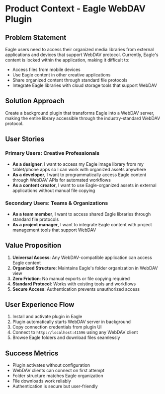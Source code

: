 # Product Context - Eagle WebDAV Plugin

## Problem Statement
Eagle users need to access their organized media libraries from external applications and devices that support WebDAV protocol. Currently, Eagle's content is locked within the application, making it difficult to:
- Access files from mobile devices
- Use Eagle content in other creative applications
- Share organized content through standard file protocols
- Integrate Eagle libraries with cloud storage tools that support WebDAV

## Solution Approach
Create a background plugin that transforms Eagle into a WebDAV server, making the entire library accessible through the industry-standard WebDAV protocol.

## User Stories

### Primary Users: Creative Professionals
- **As a designer**, I want to access my Eagle image library from my tablet/phone apps so I can work with organized assets anywhere
- **As a developer**, I want to programmatically access Eagle content through WebDAV APIs for automated workflows
- **As a content creator**, I want to use Eagle-organized assets in external applications without manual file copying

### Secondary Users: Teams & Organizations
- **As a team member**, I want to access shared Eagle libraries through standard file protocols
- **As a project manager**, I want to integrate Eagle content with project management tools that support WebDAV

## Value Proposition
1. **Universal Access**: Any WebDAV-compatible application can access Eagle content
2. **Organized Structure**: Maintains Eagle's folder organization in WebDAV view
3. **Zero Friction**: No manual exports or file copying required
4. **Standard Protocol**: Works with existing tools and workflows
5. **Secure Access**: Authentication prevents unauthorized access

## User Experience Flow
1. Install and activate plugin in Eagle
2. Plugin automatically starts WebDAV server in background
3. Copy connection credentials from plugin UI
4. Connect to `http://localhost:41596` using any WebDAV client
5. Browse Eagle folders and download files seamlessly

## Success Metrics
- Plugin activates without configuration
- WebDAV clients can connect on first attempt
- Folder structure matches Eagle organization
- File downloads work reliably
- Authentication is secure but user-friendly